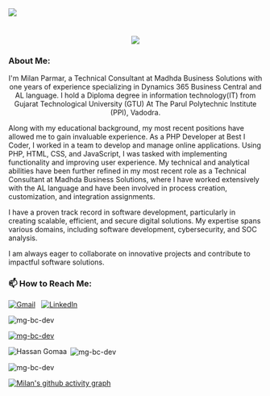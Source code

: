 ﻿<div>
<img align="center" src="https://i.imgur.com/4ASafy0.png">
</div>

<h1 align="center">
  <a href="https://git.io/typing-svg">
    <img src="https://readme-typing-svg.demolab.com?font=Fira+Code&weight=600&size=24&pause=1000&color=F7964F&width=435&lines=This+is+Milan+Parmar!;Nice+to+meet+you.%F0%9F%91%8B&center=true&size=30">
  </a>
</h1>
   
### About Me:
<p align="center">
I'm Milan Parmar, a Technical Consultant at Madhda Business Solutions with one years of experience specializing in Dynamics 365 Business Central and AL language. I hold a Diploma degree in information technology(IT) from Gujarat Technological University (GTU) At The Parul Polytechnic Institute (PPI), Vadodra.
</p>
<p>
Along with my educational background, my most recent positions have allowed me to gain invaluable experience. As a PHP Developer at Best I Coder, I worked in a team to develop and manage online applications. Using PHP, HTML, CSS, and JavaScript, I was tasked with implementing functionality and improving user experience. My technical and analytical abilities have been further refined in my most recent role as a Technical Consultant at Madhda Business Solutions, where I have worked extensively with the AL language and have been involved in process creation, customization, and integration assignments.
</p>
<p>
I have a proven track record in software development, particularly in creating scalable, efficient, and secure digital solutions. My expertise spans various domains, including software development, cybersecurity, and SOC analysis.
</p>
I am always eager to collaborate on innovative projects and contribute to impactful software solutions.

### 📫 How to Reach Me:
<a href="mailto:mgparmar23@gmail.com"><img alt="Gmail" src="https://img.shields.io/badge/Gmail-D14836?style=flat&logo=gmail&logoColor=white" /></a> &nbsp;
<a href="https://www.linkedin.com/in/mgparmar23/"><img alt="LinkedIn" src="https://img.shields.io/badge/linkedin%20-%230077B5.svg?&style=flat&logo=linkedin&logoColor=white"/></a> &nbsp;
<p align="left">
  <img src="https://komarev.com/ghpvc/?username=mg-bc-dev&label=Profile%20views&color=0e75b6&style=flat" alt="mg-bc-dev" />
</p>

<p align="left">
  <a href="https://github.com/ryo-ma/github-profile-trophy">
    <img src="https://github-profile-trophy.vercel.app/?username=mg-bc-dev" alt="mg-bc-dev" />
  </a>
</p>

<p><img align="left" src="https://github-readme-stats.vercel.app/api/top-langs?username=mg-bc-dev&show_icons=true&locale=en&layout=compact" alt="Hassan Gomaa " /></p>

<p>&nbsp;<img align="center" src="https://github-readme-stats.vercel.app/api?username=mg-bc-dev&show_icons=true&locale=en" alt="mg-bc-dev" /></p>

<p><img align="center" src="https://github-readme-streak-stats.herokuapp.com/?user=mg-bc-dev&" alt="mg-bc-dev" /></p>

[![Milan's github activity graph](https://github-readme-activity-graph.vercel.app/graph?username=mg-bc-dev&theme=github-dark&custom_title=Milan%20's%20Contribution%20Graph&from=2024-04-01&to=2024-07-01)](https://github.com/mg-bc-dev/github-readme-activity-graph)
